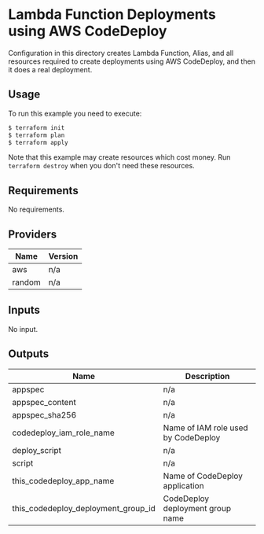# Lambda Function Deployments using AWS CodeDeploy

Configuration in this directory creates Lambda Function, Alias, and all resources required to create deployments using AWS CodeDeploy, and then it does a real deployment.

## Usage

To run this example you need to execute:

```bash
$ terraform init
$ terraform plan
$ terraform apply
```

Note that this example may create resources which cost money. Run `terraform destroy` when you don't need these resources.

<!-- BEGINNING OF PRE-COMMIT-TERRAFORM DOCS HOOK -->
## Requirements

No requirements.

## Providers

| Name | Version |
|------|---------|
| aws | n/a |
| random | n/a |

## Inputs

No input.

## Outputs

| Name | Description |
|------|-------------|
| appspec | n/a |
| appspec\_content | n/a |
| appspec\_sha256 | n/a |
| codedeploy\_iam\_role\_name | Name of IAM role used by CodeDeploy |
| deploy\_script | n/a |
| script | n/a |
| this\_codedeploy\_app\_name | Name of CodeDeploy application |
| this\_codedeploy\_deployment\_group\_id | CodeDeploy deployment group name |

<!-- END OF PRE-COMMIT-TERRAFORM DOCS HOOK -->
